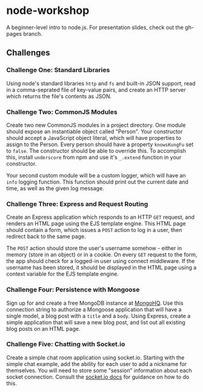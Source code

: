 # node-workshop

A beginner-level intro to node.js.  For presentation slides, check out the gh-pages branch.

## Challenges

### Challenge One: Standard Libraries

Using node's standard libraries `http` and `fs` and built-in JSON support, read in a comma-seprated file of key-value pairs, and create an HTTP server which returns the file's contents as JSON.

### Challenge Two: CommonJS Modules

Create two new CommonJS modules in a project directory.  One module should expose an instantiable object called "Person". Your constructor should accept a JavaScript object literal, which will have properties to assign to the Person. Every person should have a property `knowsKungFu` set to `false`.  The constructor should be able to override this. To accomplish this, install `underscore` from npm and use it's `_.extend` function in your constructor.

Your second custom module will be a custom logger, which will have an `info` logging function.  This function should print out the current date and time, as well as the given log message.

### Challenge Three: Express and Request Routing

Create an Express application which responds to an HTTP `GET` request, and renders an HTML page using the EJS template engine. This HTML page should contain a form, which issues a `POST` action to log in a user, then redirect back to the same page.

The `POST` action should store the user's username somehow - either in memory (store in an object) or in a cookie.  On every `GET` request to the form, the app should check for a logged-in user using connect middleware.  If the username has been stored, it should be displayed in the HTML page using a context variable for the EJS template engine.

### Challenge Four: Persistence with Mongoose

Sign up for and create a free MongoDB instance at [MongoHQ](http://www.mongohq.com).  Use this connection string to authorize a Mongoose application that will have a single model, a blog post with a `title` and a `body`.  Using Express, create a simple application that will save a new blog post, and list out all existing blog posts on an HTML page.

### Challenge Five: Chatting with Socket.io

Create a simple chat room application using socket.io.  Starting with the simple chat example, add the ability for each user to add a nickname for themselves.  You will need to store some "session" information about each socket connection.  Consult the [socket.io docs](http://socket.io/#how-to-use) for guidance on how to do this.
